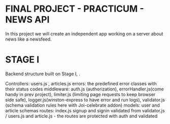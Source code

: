 # FINAL PROJECT - PRACTICUM - NEWS API 

In this project we will create an independent app working on a server about news like a newsfeed.

# STAGE I  

Backend structure built on Stage I, .

Controllers: users.js , articles.js
errors:  the predefined error classes with their status codes
middleware: auth.js (authorization), errorHandler.js(come handy in prev project), limiter.js (limiting page requests to keep browser side safe), logger.js(winston-express to have error and run logs), validator.js (schema validation rules here with Joi-celebrate addon)
models: user and article schemas
routes: index.js signup and signin validated from validator.js / users.js and article.js - the routes are protected with auth and validated
